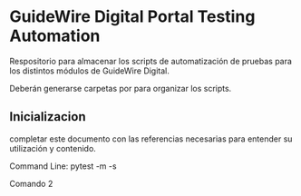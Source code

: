 ﻿# GuideWire Digital Portal Testing Automation

Respositorio para almacenar los scripts de automatización de pruebas para los distintos módulos de GuideWire Digital.

Deberán generarse carpetas por para organizar los scripts.

## Inicializacion

completar este documento con las referencias necesarias para entender su utilización y contenido.

Command Line: pytest -m -s

Comando 2
